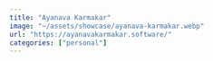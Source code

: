 ```yaml
---
title: "Ayanava Karmakar"
image: "~/assets/showcase/ayanava-karmakar.webp"
url: "https://ayanavakarmakar.software/"
categories: ["personal"]
---
```

